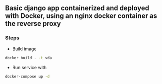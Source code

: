 ## Basic django app containerized and deployed with Docker, using an nginx docker container as the reverse proxy

### Steps

* Build image
```sh
docker build . -t vda
```

* Run service with
```sh
docker-compose up -d
```